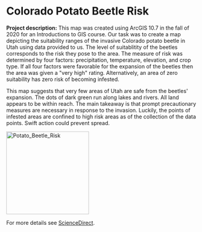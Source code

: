 # Colorado Potato Beetle Risk

**Project description:** 
  This map was created using ArcGIS 10.7 in the fall of 2020 for an Introductions to GIS course. Our task was to create a map depicting the suitability ranges of the invasive Colorado potato beetle in Utah using data provided to us. The level of suitablitity of the beetles corresponds to the risk they pose to the area. The measure of risk was determined by four factors: precipitation, temperature, elevation, and crop type. If all four factors were favorable for the expansion of the beetles then the area was given a "very high" rating. Alternatively, an area of zero suitability has zero risk of becoming infested.
    
  This map suggests that very few areas of Utah are safe from the beetles' expansion. The dots of dark green run along lakes and rivers. All land appears to be within reach. The main takeaway is that prompt precautionary measures are necessary in response to the invasion. Luckily, the points of infested areas are confined to high risk areas as of the collection of the data points. Swift action could prevent spread.    


<img width="219" alt="Potato_Beetle_Risk" src="https://user-images.githubusercontent.com/78063176/112540688-dd221880-8d88-11eb-9ae5-f7f8ff5a5266.PNG">


For more details see [ScienceDirect](https://www.sciencedirect.com/science/article/pii/S2095311919628017#:~:text=Colorado%20potato%20beetle%20(CPB)%20is,pests%20of%20potato%20and%20eggplant.).
